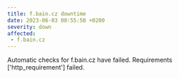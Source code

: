 ```yaml
---
title: f.bain.cz downtime
date: 2023-06-03 00:55:50 +0200
severity: down
affected:
 - f.bain.cz
---
```

Automatic checks for f.bain.cz have failed. Requirements ['http_requirement'] failed.
